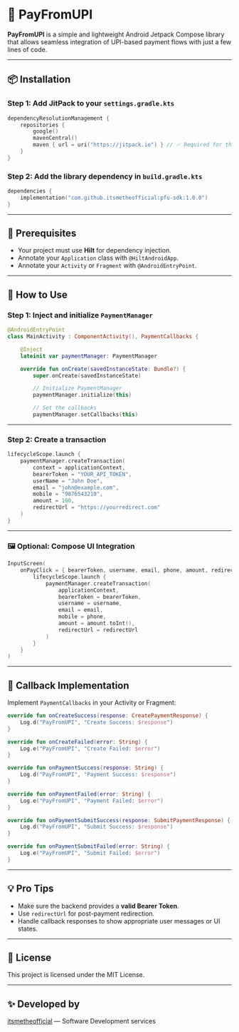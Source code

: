 # 🔁 PayFromUPI

**PayFromUPI** is a simple and lightweight Android Jetpack Compose library that allows seamless integration of UPI-based payment flows with just a few lines of code.

---

## 📦 Installation

### Step 1: Add JitPack to your `settings.gradle.kts`

```kotlin
dependencyResolutionManagement {
    repositories {
        google()
        mavenCentral()
        maven { url = uri("https://jitpack.io") } // ✅ Required for this library
    }
}
```

### Step 2: Add the library dependency in `build.gradle.kts`

```kotlin
dependencies {
    implementation("com.github.itsmetheofficial:pfu-sdk:1.0.0")
}
```

---

## 🧠 Prerequisites

- Your project must use **Hilt** for dependency injection.
- Annotate your `Application` class with `@HiltAndroidApp`.
- Annotate your `Activity` or `Fragment` with `@AndroidEntryPoint`.

---

## 🚀 How to Use

### Step 1: Inject and initialize `PaymentManager`

```kotlin
@AndroidEntryPoint
class MainActivity : ComponentActivity(), PaymentCallbacks {

    @Inject
    lateinit var paymentManager: PaymentManager

    override fun onCreate(savedInstanceState: Bundle?) {
        super.onCreate(savedInstanceState)

        // Initialize PaymentManager
        paymentManager.initialize(this)

        // Set the callbacks
        paymentManager.setCallbacks(this)
```

---

### Step 2: Create a transaction

```kotlin
lifecycleScope.launch {
    paymentManager.createTransaction(
        context = applicationContext,
        bearerToken = "YOUR_API_TOKEN",
        userName = "John Doe",
        email = "john@example.com",
        mobile = "9876543210",
        amount = 100,
        redirectUrl = "https://yourredirect.com"
    )
}
```

---

### 🖼 Optional: Compose UI Integration

```kotlin
InputScreen(
    onPayClick = { bearerToken, username, email, phone, amount, redirectUrl ->
        lifecycleScope.launch {
            paymentManager.createTransaction(
                applicationContext,
                bearerToken = bearerToken,
                username = username,
                email = email,
                mobile = phone,
                amount = amount.toInt(),
                redirectUrl = redirectUrl
            )
        }
    }
)
```

---

## 🔁 Callback Implementation

Implement `PaymentCallbacks` in your Activity or Fragment:

```kotlin
override fun onCreateSuccess(response: CreatePaymentResponse) {
    Log.d("PayFromUPI", "Create Success: $response")
}

override fun onCreateFailed(error: String) {
    Log.e("PayFromUPI", "Create Failed: $error")
}

override fun onPaymentSuccess(response: String) {
    Log.d("PayFromUPI", "Payment Success: $response")
}

override fun onPaymentFailed(error: String) {
    Log.e("PayFromUPI", "Payment Failed: $error")
}

override fun onPaymentSubmitSuccess(response: SubmitPaymentResponse) {
    Log.d("PayFromUPI", "Submit Success: $response")
}

override fun onPaymentSubmitFailed(error: String) {
    Log.e("PayFromUPI", "Submit Failed: $error")
}
```

---

## 💡 Pro Tips

- Make sure the backend provides a **valid Bearer Token**.
- Use `redirectUrl` for post-payment redirection.
- Handle callback responses to show appropriate user messages or UI states.

---

## 📃 License

This project is licensed under the MIT License.

---

## ✨ Developed by

[itsmetheofficial](https://github.com/itsmetheofficial) — Software Development services